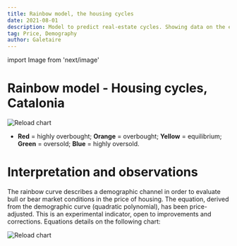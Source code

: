 ```yaml
---
title: Rainbow model, the housing cycles
date: 2021-08-01
description: Model to predict real-estate cycles. Showing data on the evolution of housing prices (inflation-adjusted), crossed with the demographic curve (rainbow).
tag: Price, Demography
author: Galetaire
---
```


import Image from 'next/image'

# Rainbow model - Housing cycles, Catalonia

<Image
  src="/images/rainbow.png"
  alt="Reload chart"
  width={1065}
  height={571}
  priority
  className="next-image"
/>

- **Red** = highly overbought; **Orange** = overbought; **Yellow** = equilibrium; **Green** = oversold; **Blue** = highly oversold.

# Interpretation and observations

The rainbow curve describes a demographic channel in order to evaluate bull or bear market conditions in the price of housing. The equation, derived from the demographic curve (quadratic polynomial), has been price-adjusted. This is an experimental indicator, open to improvements and corrections. Equations details on the following chart:

<Image
  src="/images/rainbowsource.png"
  alt="Reload chart"
  width={1001}
  height={516}
  priority
  className="next-image"
/>
